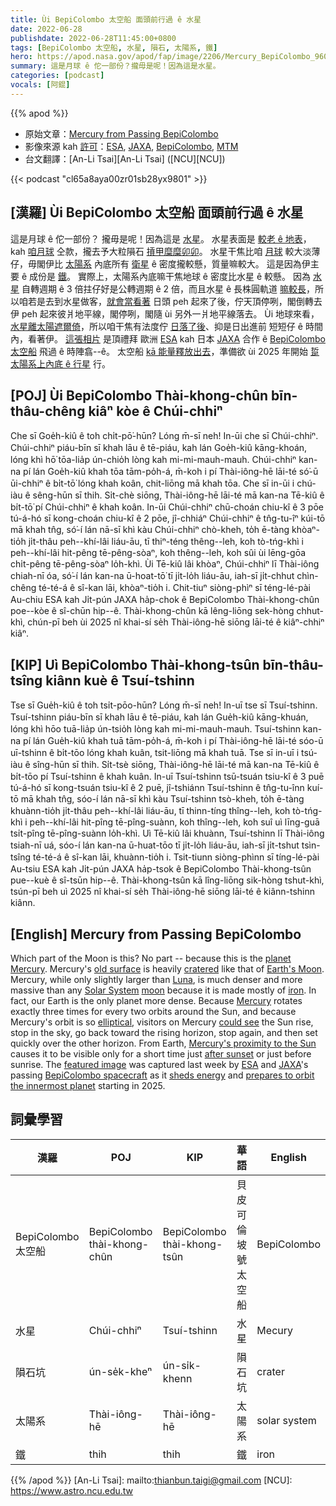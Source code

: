 ```yaml
---
title: Ùi BepiColombo 太空船 面頭前行過 ê 水星
date: 2022-06-28
publishdate: 2022-06-28T11:45:00+0800
tags: [BepiColombo 太空船, 水星, 隕石, 太陽系, 鐵]
hero: https://apod.nasa.gov/apod/fap/image/2206/Mercury_BepiColombo_960.jpg
summary: 這是月球 ê 佗一部份？攏毋是呢！因為這是水星。
categories: [podcast]
vocals: [阿錕]
---
```


{{% apod %}}

- 原始文章：[Mercury from Passing BepiColombo](https://apod.nasa.gov/apod/ap220628.html)
- 影像來源 kah [許可][License]：[ESA](https://www.esa.int/), [JAXA](https://global.jaxa.jp/), [BepiColombo](https://www.esa.int/Science_Exploration/Space_Science/BepiColombo), [MTM](https://www.esa.int/Science_Exploration/Space_Science/BepiColombo/Mercury_Transfer_Module)
- 台文翻譯：[An-Li Tsai][An-Li Tsai] ([NCU][NCU])

{{< podcast "cl65a8aya00zr01sb28yx9801" >}}

## [漢羅] Ùi BepiColombo 太空船 面頭前行過 ê 水星
這是月球 ê 佗一部份？
攏毋是呢！因為這是 [水星][planet Mercury]。
水星表面是 [較老 ê 地表][old surface]，kah [咱月球][Earth's Moon] 仝款，攏去予大粒隕石 [摃甲糜糜卯卯][cratered]。
水星干焦比咱 [月球][Luna] 較大淡薄仔，毋閣伊比 [太陽系][Solar System] 內底所有 [衛星][moon] ê 密度攏較懸，質量嘛較大。
這是因為伊主要 ê 成份是 [鐵][iron]。
實際上，太陽系內底嘛干焦地球 ê 密度比水星 ê 較懸。
因為 [水星][Mercury] 自轉週期 ê 3 倍拄仔好是公轉週期 ê 2 倍，而且水星 ê 長株圓軌道 [嘛較長][elliptical]，所以咱若是去到水星做客，[就會當看著][could see] 日頭 peh 起來了後，佇天頂停咧，閣倒轉去伊 peh 起來彼爿地平線，閣停咧，閣隨 ùi 另外一爿地平線落去。
Ùi 地球來看，[水星離太陽遮爾倚][Mercury's proximity to the Sun]，所以咱干焦有法度佇 [日落了後][after sunset]、抑是日出進前 短短仔 ê 時間內，看著伊。
[這張相片][featured image] 是頂禮拜 歐洲 [ESA][ESA] kah 日本 [JAXA][JAXA] 合作 ê [BepiColombo 太空船][BepiColombo spacecraft] 飛過 ê 時陣翕--ê。
太空船 [kā 能量釋放出去][sheds energy]，準備欲 ùi 2025 年開始 [踅太陽系上內底 ê 行星][prepares to orbit the innermost planet] 行。


## [POJ] Ùi BepiColombo Thài-khong-chûn bīn-thâu-chêng kiâⁿ kòe ê Chúi-chhiⁿ
Che sī Goe̍h-kiû ê toh chi̍t-pō͘-hūn?
Lóng m̄-sī neh! In-ūi che sī Chúi-chhiⁿ.
Chúi-chhiⁿ piáu-bīn sī khah lāu ê tē-piáu, kah lán Goe̍h-kiû kāng-khoán, lóng khì hō͘ tōa-lia̍p ún-chio̍h lòng kah mi-mi-mauh-mauh.
Chúi-chhiⁿ kan-na pí lán Goe̍h-kiû khah tōa tām-po̍h-á, m̄-koh i pí Thài-iông-hē lāi-té só͘-ū ūi-chhiⁿ ê bi̍t-tō͘ lóng khah koân, chit-liōng mā khah tōa.
Che sī in-ūi i chú-iàu ê sêng-hūn sī thih.
Si̍t-chè siōng, Thài-iông-hē lāi-té mā kan-na Tē-kiû ê bi̍t-tō͘ pí Chúi-chhiⁿ ê khah koân.
In-ūi Chúi-chhiⁿ chū-choán chiu-kî ê 3 pōe tú-á-hó sī kong-choán chiu-kî ê 2 pōe, jî-chhiáⁿ Chúi-chhiⁿ ê tn̂g-tu-îⁿ kúi-tō mā khah tn̂g, só͘-í lán nā-sī khì kàu Chúi-chhiⁿ chò-kheh, to̍h ē-tàng khòaⁿ-tio̍h ji̍t-thâu peh--khí-lâi liáu-āu, tī thiⁿ-téng thêng--leh, koh tò-tńg-khì i peh--khí-lâi hit-pêng tē-pêng-sòaⁿ, koh thêng--leh, koh sûi ùi lēng-gōa chi̍t-pêng tē-pêng-sòaⁿ lo̍h-khì.
Ùi Tē-kiû lâi khòaⁿ, Chúi-chhiⁿ lī Thài-iông chiah-nī óa, só͘-í lán kan-na ū-hoat-tō͘ tī ji̍t-lo̍h liáu-āu, iah-sī ji̍t-chhut chìn-chêng té-té-á ê sî-kan lāi, khòaⁿ-tio̍h i.
Chit-tiuⁿ siòng-phìⁿ sī téng-lé-pài Au-chiu ESA kah Ji̍t-pún JAXA ha̍p-chok ê BepiColombo Thài-khong-chûn poe--kòe ê sî-chūn hip--ê.
Thài-khong-chûn kā lêng-liōng sek-hòng chhut-khì, chún-pī beh ùi 2025 nî khai-sí se̍h Thài-iông-hē siōng lāi-té ê kiâⁿ-chhiⁿ kiâⁿ.


## [KIP] Uì BepiColombo Thài-khong-tsûn bīn-thâu-tsîng kiânn kuè ê Tsuí-tshinn
Tse sī Gue̍h-kiû ê toh tsi̍t-pōo-hūn?
Lóng m̄-sī neh! In-uī tse sī Tsuí-tshinn.
Tsuí-tshinn piáu-bīn sī khah lāu ê tē-piáu, kah lán Gue̍h-kiû kāng-khuán, lóng khì hōo tuā-lia̍p ún-tsio̍h lòng kah mi-mi-mauh-mauh.
Tsuí-tshinn kan-na pí lán Gue̍h-kiû khah tuā tām-po̍h-á, m̄-koh i pí Thài-iông-hē lāi-té sóo-ū uī-tshinn ê bi̍t-tōo lóng khah kuân, tsit-liōng mā khah tuā.
Tse sī in-uī i tsú-iàu ê sîng-hūn sī thih.
Si̍t-tsè siōng, Thài-iông-hē lāi-té mā kan-na Tē-kiû ê bi̍t-tōo pí Tsuí-tshinn ê khah kuân.
In-uī Tsuí-tshinn tsū-tsuán tsiu-kî ê 3 puē tú-á-hó sī kong-tsuán tsiu-kî ê 2 puē, jî-tshiánn Tsuí-tshinn ê tn̂g-tu-înn kuí-tō mā khah tn̂g, sóo-í lán nā-sī khì kàu Tsuí-tshinn tsò-kheh, to̍h ē-tàng khuànn-tio̍h ji̍t-thâu peh--khí-lâi liáu-āu, tī thinn-tíng thîng--leh, koh tò-tńg-khì i peh--khí-lâi hit-pîng tē-pîng-suànn, koh thîng--leh, koh suî uì līng-guā tsi̍t-pîng tē-pîng-suànn lo̍h-khì.
Uì Tē-kiû lâi khuànn, Tsuí-tshinn lī Thài-iông tsiah-nī uá, sóo-í lán kan-na ū-huat-tōo tī ji̍t-lo̍h liáu-āu, iah-sī ji̍t-tshut tsìn-tsîng té-té-á ê sî-kan lāi, khuànn-tio̍h i.
Tsit-tiunn siòng-phìnn sī tíng-lé-pài Au-tsiu ESA kah Ji̍t-pún JAXA ha̍p-tsok ê BepiColombo Thài-khong-tsûn pue--kuè ê sî-tsūn hip--ê.
Thài-khong-tsûn kā lîng-liōng sik-hòng tshut-khì, tsún-pī beh uì 2025 nî khai-sí se̍h Thài-iông-hē siōng lāi-té ê kiânn-tshinn kiânn.

## [English] Mercury from Passing BepiColombo

Which part of the Moon is this?
No part -- because this is the [planet Mercury][planet Mercury].
Mercury's [old surface][old surface] is heavily [cratered][cratered] like that of [Earth's Moon][Earth's Moon].
Mercury, while only slightly larger than [Luna][Luna], is much denser and more massive than any [Solar System][Solar System] [moon][moon] because it is made mostly of [iron][iron].
In fact, our Earth is the only planet more dense.
Because [Mercury][Mercury] rotates exactly three times for every two orbits around the Sun, and because Mercury's orbit is so [elliptical][elliptical], visitors on Mercury [could see][could see] the Sun rise, stop in the sky, go back toward the rising horizon, stop again, and then set quickly over the other horizon.
From Earth, [Mercury's proximity to the Sun][Mercury's proximity to the Sun] causes it to be visible only for a short time just [after sunset][after sunset] or just before sunrise.
The [featured image][featured image] was captured last week by [ESA][ESA] and [JAXA][JAXA]'s passing [BepiColombo spacecraft][BepiColombo spacecraft] as it [sheds energy][sheds energy] and [prepares to orbit the innermost planet][prepares to orbit the innermost planet] starting in 2025.

## 詞彙學習

|漢羅|POJ|KIP|華語|English|
|-|-|-|-|-|
|BepiColombo 太空船|BepiColombo thài-khong-chûn|BepiColombo thài-khong-tsûn|貝皮可倫坡號太空船|BepiColombo|
|水星|Chúi-chhiⁿ|Tsuí-tshinn|水星|Mecury|
|隕石坑|ún-se̍k-kheⁿ|ún-si̍k-khenn|隕石坑|crater|
|太陽系|Thài-iông-hē|Thài-iông-hē|太陽系|solar system|
|鐵|thih|thih|鐵|iron|

{{% /apod %}}
[An-Li Tsai]: mailto:thianbun.taigi@gmail.com
[NCU]: https://www.astro.ncu.edu.tw

[copyright]: https://apod.nasa.gov/apod/fap/lib/about_apod.html#srapply
[License]: https://www.esa.int/ESA_Multimedia/Terms_and_Conditions


[planet Mercury]:https://solarsystem.nasa.gov/planets/mercury/in-depth/
[old surface]:https://apod.nasa.gov/apod/ap170723.html
[cratered]:https://apod.nasa.gov/apod/ap040912.html
[Earth's Moon]:https://spaceplace.nasa.gov/all-about-the-moon/en/
[Luna]:https://apod.nasa.gov/apod/ap140113.html
[Solar System]:https://solarsystem.nasa.gov/solar-system/our-solar-system/in-depth/
[moon]:https://solarsystem.nasa.gov/moons/overview/
[iron]:https://youtu.be/uAMMQv0rKFI
[Mercury]:https://en.wikipedia.org/wiki/Mercury_(planet)#Orbit,_rotation,_and_longitude
[elliptical]:https://www.geogebra.org/m/DeQuAjRQ
[could see]:https://allthingslearning.files.wordpress.com/2011/10/dogs_surprised.jpg
[Mercury's proximity to the Sun]:https://apod.nasa.gov/apod/ap191202.html
[after sunset]:https://apod.nasa.gov/apod/ap160717.html
[featured image]:https://www.esa.int/About_Us/Week_in_images/Week_in_images_20-24_June_2022
[ESA]:https://www.esa.int/
[JAXA]:https://global.jaxa.jp/
[BepiColombo spacecraft]:https://solarsystem.nasa.gov/missions/bepicolombo/in-depth/
[sheds energy]:https://en.wikipedia.org/wiki/Gravity_assist
[prepares to orbit the innermost planet]:https://sci.esa.int/web/bepicolombo/-/56015-missions-to-mercury
